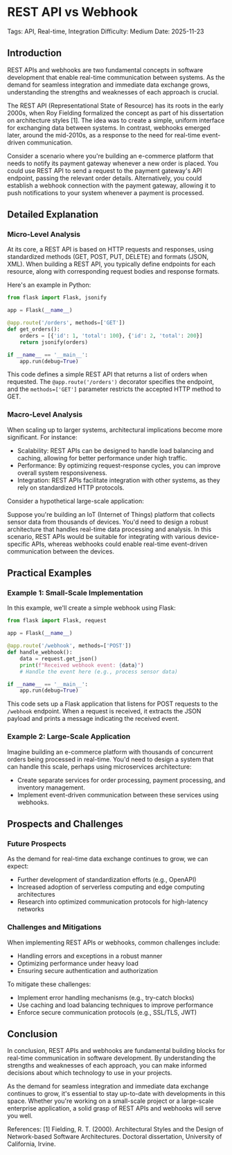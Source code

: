 # REST API vs Webhook
Tags: API, Real-time, Integration
Difficulty: Medium
Date: 2025-11-23

## Introduction
REST APIs and webhooks are two fundamental concepts in software development that enable real-time communication between systems. As the demand for seamless integration and immediate data exchange grows, understanding the strengths and weaknesses of each approach is crucial.

The REST API (Representational State of Resource) has its roots in the early 2000s, when Roy Fielding formalized the concept as part of his dissertation on architecture styles [1]. The idea was to create a simple, uniform interface for exchanging data between systems. In contrast, webhooks emerged later, around the mid-2010s, as a response to the need for real-time event-driven communication.

Consider a scenario where you're building an e-commerce platform that needs to notify its payment gateway whenever a new order is placed. You could use REST API to send a request to the payment gateway's API endpoint, passing the relevant order details. Alternatively, you could establish a webhook connection with the payment gateway, allowing it to push notifications to your system whenever a payment is processed.

## Detailed Explanation
### Micro-Level Analysis

At its core, a REST API is based on HTTP requests and responses, using standardized methods (GET, POST, PUT, DELETE) and formats (JSON, XML). When building a REST API, you typically define endpoints for each resource, along with corresponding request bodies and response formats.

Here's an example in Python:
```python
from flask import Flask, jsonify

app = Flask(__name__)

@app.route('/orders', methods=['GET'])
def get_orders():
    orders = [{'id': 1, 'total': 100}, {'id': 2, 'total': 200}]
    return jsonify(orders)

if __name__ == '__main__':
    app.run(debug=True)
```
This code defines a simple REST API that returns a list of orders when requested. The `@app.route('/orders')` decorator specifies the endpoint, and the `methods=['GET']` parameter restricts the accepted HTTP method to GET.

### Macro-Level Analysis

When scaling up to larger systems, architectural implications become more significant. For instance:

* Scalability: REST APIs can be designed to handle load balancing and caching, allowing for better performance under high traffic.
* Performance: By optimizing request-response cycles, you can improve overall system responsiveness.
* Integration: REST APIs facilitate integration with other systems, as they rely on standardized HTTP protocols.

Consider a hypothetical large-scale application:

Suppose you're building an IoT (Internet of Things) platform that collects sensor data from thousands of devices. You'd need to design a robust architecture that handles real-time data processing and analysis. In this scenario, REST APIs would be suitable for integrating with various device-specific APIs, whereas webhooks could enable real-time event-driven communication between the devices.

## Practical Examples
### Example 1: Small-Scale Implementation

In this example, we'll create a simple webhook using Flask:
```python
from flask import Flask, request

app = Flask(__name__)

@app.route('/webhook', methods=['POST'])
def handle_webhook():
    data = request.get_json()
    print(f"Received webhook event: {data}")
    # Handle the event here (e.g., process sensor data)

if __name__ == '__main__':
    app.run(debug=True)
```
This code sets up a Flask application that listens for POST requests to the `/webhook` endpoint. When a request is received, it extracts the JSON payload and prints a message indicating the received event.

### Example 2: Large-Scale Application

Imagine building an e-commerce platform with thousands of concurrent orders being processed in real-time. You'd need to design a system that can handle this scale, perhaps using microservices architecture:

* Create separate services for order processing, payment processing, and inventory management.
* Implement event-driven communication between these services using webhooks.

## Prospects and Challenges
### Future Prospects

As the demand for real-time data exchange continues to grow, we can expect:

* Further development of standardization efforts (e.g., OpenAPI)
* Increased adoption of serverless computing and edge computing architectures
* Research into optimized communication protocols for high-latency networks

### Challenges and Mitigations

When implementing REST APIs or webhooks, common challenges include:

* Handling errors and exceptions in a robust manner
* Optimizing performance under heavy load
* Ensuring secure authentication and authorization

To mitigate these challenges:

* Implement error handling mechanisms (e.g., try-catch blocks)
* Use caching and load balancing techniques to improve performance
* Enforce secure communication protocols (e.g., SSL/TLS, JWT)

## Conclusion

In conclusion, REST APIs and webhooks are fundamental building blocks for real-time communication in software development. By understanding the strengths and weaknesses of each approach, you can make informed decisions about which technology to use in your projects.

As the demand for seamless integration and immediate data exchange continues to grow, it's essential to stay up-to-date with developments in this space. Whether you're working on a small-scale project or a large-scale enterprise application, a solid grasp of REST APIs and webhooks will serve you well.

References:
[1] Fielding, R. T. (2000). Architectural Styles and the Design of Network-based Software Architectures. Doctoral dissertation, University of California, Irvine.